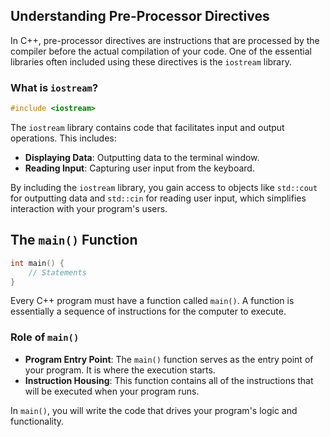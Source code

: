 ## Understanding Pre-Processor Directives

In C++, pre-processor directives are instructions that are processed by the compiler before the actual compilation of your code. One of the essential libraries often included using these directives is the `iostream` library.

### What is `iostream`?

```cpp
#include <iostream>
```

The `iostream` library contains code that facilitates input and output operations. This includes:

- **Displaying Data**: Outputting data to the terminal window.
- **Reading Input**: Capturing user input from the keyboard.

By including the `iostream` library, you gain access to objects like `std::cout` for outputting data and `std::cin` for reading user input, which simplifies interaction with your program's users.

## The `main()` Function

```cpp
int main() {
    // Statements
}
```
Every C++ program must have a function called `main()`. A function is essentially a sequence of instructions for the computer to execute. 

### Role of `main()`

- **Program Entry Point**: The `main()` function serves as the entry point of your program. It is where the execution starts.
- **Instruction Housing**: This function contains all of the instructions that will be executed when your program runs. 

In `main()`, you will write the code that drives your program's logic and functionality.
